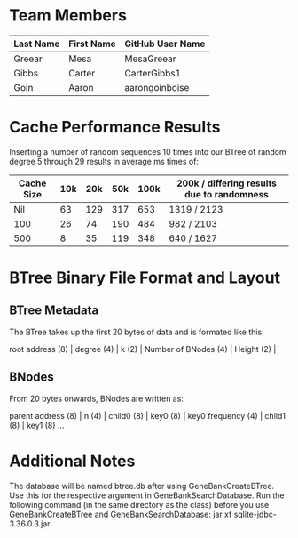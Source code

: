 # Team Members

Last Name       | First Name      | GitHub User Name
--------------- | --------------- | --------------------
Greear          | Mesa            | MesaGreear
Gibbs           | Carter          | CarterGibbs1
Goin            | Aaron           | aarongoinboise

# Cache Performance Results
Inserting a number of random sequences 10 times into our BTree of random degree 5 through 29 results in average ms times of:

Cache Size | 10k  | 20k  | 50k  | 100k | 200k / differing results due to randomness
-----------|------|------|------|------|--------
Nil        | 63   | 129  | 317  | 653  | 1319 / 2123
100        | 26   | 74   | 190  | 484  | 982  / 2103
500        | 8    | 35   | 119  | 348  | 640  / 1627



# BTree Binary File Format and Layout
## BTree Metadata 
The BTree takes up the first 20 bytes of data and is formated like this:

root address (8) | degree (4) | k (2) | Number of BNodes (4) | Height (2) |

## BNodes
From 20 bytes onwards, BNodes are written as:

parent address (8) | n (4) | child0 (8) | key0 (8) | key0 frequency (4) | child1 (8) | key1 (8) ...

# Additional Notes
The database will be named btree.db after using GeneBankCreateBTree. Use this for the respective argument in GeneBankSearchDatabase.
Run the following command (in the same directory as the class) before you use GeneBankCreateBTree and GeneBankSearchDatabase:
jar xf sqlite-jdbc-3.36.0.3.jar

